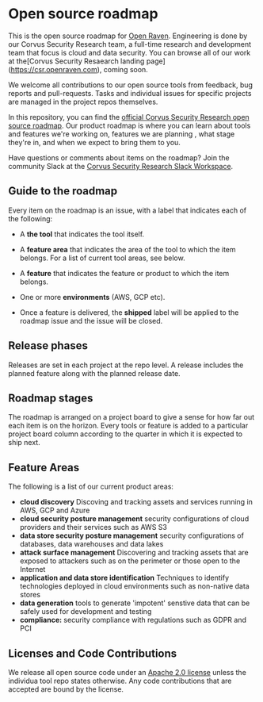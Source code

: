 # Open source roadmap 

This is the open source roadmap for [Open Raven](https://www.openraven.com). Engineering is done by our Corvus Security Research team, a full-time research and development team that focus is cloud and data security. You can browse all of our work at the[Corvus Security Resaearch landing page] (https://csr.openraven.com), coming soon.

We welcome all contributions to our open source tools from feedback, bug reports and pull-requests. Tasks and individual issues for specific projects are managed in the project repos themselves. 

In this repository, you can find the [official Corvus Security Research open source roadmap](https://github.com/openraven/roadmap/projects/1). Our product roadmap is where you can learn about tools and features we're working on, features we are planning , what stage they're in, and when we expect to bring them to you. 

Have questions or comments about items on the roadmap? Join the community Slack at the [Corvus Security Research Slack Workspace](https:///). 

## Guide to the roadmap

Every item on the roadmap is an issue, with a label that indicates each of the following:

- A **the tool** that indicates the tool itself.

- A **feature area** that indicates the area of the tool to which the item belongs. For a list of current tool areas, see below.

- A **feature** that indicates the feature or product to which the item belongs. 

- One or more **environments** (AWS, GCP etc). 

- Once a feature is delivered, the **shipped** label will be applied to the roadmap issue and the issue will be closed.

## Release phases

Releases are set in each project at the repo level. A release includes the planned feature along with the planned release date. 

## Roadmap stages

The roadmap is arranged on a project board to give a sense for how far out each item is on the horizon. Every tools or feature is added to a particular project board column according to the quarter in which it is expected to ship next. 

## Feature Areas

The following is a list of our current product areas:

- **cloud discovery** Discoving and tracking assets and services running in AWS, GCP and Azure
- **cloud security posture management** security configurations of cloud providers and their services such as AWS S3
- **data store security posture management** security configurations of databases, data warehouses and data lakes
- **attack surface management** Discovering and tracking assets that are exposed to attackers such as on the perimeter or those open to the Internet 
- **application and data store identification** Techniques to identify technologies deployed in cloud environments such as non-native data stores 
- **data generation** tools to generate 'impotent' senstive data that can be safely used for development and testing 
- **compliance:** security compliance with regulations such as GDPR and PCI

## Licenses and Code Contributions

We release all open source code under an [Apache 2.0 license](https://choosealicense.com/licenses/apache-2.0/) unless the individua tool repo states otherwise. Any code contributions that are accepted are bound by the license. 
